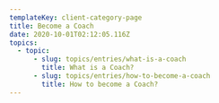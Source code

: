 ```yaml
---
templateKey: client-category-page
title: Become a Coach
date: 2020-10-01T02:12:05.116Z
topics:
  - topic:
      - slug: topics/entries/what-is-a-coach
        title: What is a Coach?
      - slug: topics/entries/how-to-become-a-coach
        title: How to become a Coach?
---
```


